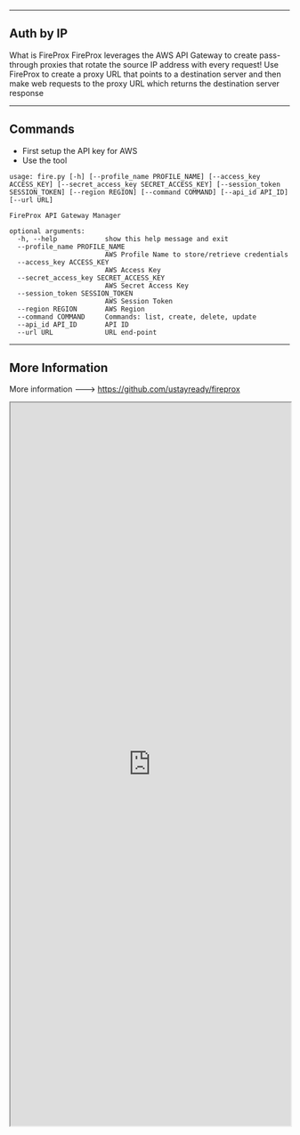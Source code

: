 --- ---

<h2>Auth by IP</h2>

What is FireProx
	FireProx leverages the AWS API Gateway to create pass-through proxies that rotate the source IP address with every request! Use FireProx to create a proxy URL that points to a destination server and then make web requests to the proxy URL which returns the destination server response

---

<h2>Commands</h2>

- First setup the API key for AWS
- Use the tool

```
usage: fire.py [-h] [--profile_name PROFILE_NAME] [--access_key ACCESS_KEY] [--secret_access_key SECRET_ACCESS_KEY] [--session_token SESSION_TOKEN] [--region REGION] [--command COMMAND] [--api_id API_ID] [--url URL]

FireProx API Gateway Manager

optional arguments:
  -h, --help            show this help message and exit
  --profile_name PROFILE_NAME
                        AWS Profile Name to store/retrieve credentials
  --access_key ACCESS_KEY
                        AWS Access Key
  --secret_access_key SECRET_ACCESS_KEY
                        AWS Secret Access Key
  --session_token SESSION_TOKEN
                        AWS Session Token
  --region REGION       AWS Region
  --command COMMAND     Commands: list, create, delete, update
  --api_id API_ID       API ID
  --url URL             URL end-point
```

---

<h2>More Information</h2>

More information ---> https://github.com/ustayready/fireprox

<iframe src="https://github.com/ustayready/fireprox" width="100%" height="1300"></iframe>
